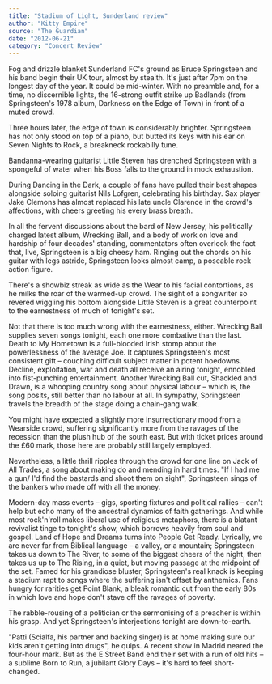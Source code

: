 ```yaml
---
title: "Stadium of Light, Sunderland review"
author: "Kitty Empire"
source: "The Guardian"
date: "2012-06-21"
category: "Concert Review"
---
```


Fog and drizzle blanket Sunderland FC's ground as Bruce Springsteen and his band begin their UK tour, almost by stealth. It's just after 7pm on the longest day of the year. It could be mid-winter. With no preamble and, for a time, no discernible lights, the 16-strong outfit strike up Badlands (from Springsteen's 1978 album, Darkness on the Edge of Town) in front of a muted crowd.

Three hours later, the edge of town is considerably brighter. Springsteen has not only stood on top of a piano, but butted its keys with his ear on Seven Nights to Rock, a breakneck rockabilly tune.

Bandanna-wearing guitarist Little Steven has drenched Springsteen with a spongeful of water when his Boss falls to the ground in mock exhaustion.

During Dancing in the Dark, a couple of fans have pulled their best shapes alongside soloing guitarist Nils Lofgren, celebrating his birthday. Sax player Jake Clemons has almost replaced his late uncle Clarence in the crowd's affections, with cheers greeting his every brass breath.

In all the fervent discussions about the bard of New Jersey, his politically charged latest album, Wrecking Ball, and a body of work on love and hardship of four decades' standing, commentators often overlook the fact that, live, Springsteen is a big cheesy ham. Ringing out the chords on his guitar with legs astride, Springsteen looks almost camp, a poseable rock action figure.

There's a showbiz streak as wide as the Wear to his facial contortions, as he milks the roar of the warmed-up crowd. The sight of a songwriter so revered wiggling his bottom alongside Little Steven is a great counterpoint to the earnestness of much of tonight's set.

Not that there is too much wrong with the earnestness, either. Wrecking Ball supplies seven songs tonight, each one more combative than the last. Death to My Hometown is a full-blooded Irish stomp about the powerlessness of the average Joe. It captures Springsteen's most consistent gift – couching difficult subject matter in potent hoedowns. Decline, exploitation, war and death all receive an airing tonight, ennobled into fist-punching entertainment. Another Wrecking Ball cut, Shackled and Drawn, is a whooping country song about physical labour – which is, the song posits, still better than no labour at all. In sympathy, Springsteen travels the breadth of the stage doing a chain‑gang walk.

You might have expected a slightly more insurrectionary mood from a Wearside crowd, suffering significantly more from the ravages of the recession than the plush hub of the south east. But with ticket prices around the £60 mark, those here are probably still largely employed.

Nevertheless, a little thrill ripples through the crowd for one line on Jack of All Trades, a song about making do and mending in hard times. "If I had me a gun/ I'd find the bastards and shoot them on sight", Springsteen sings of the bankers who made off with all the money.

Modern-day mass events – gigs, sporting fixtures and political rallies – can't help but echo many of the ancestral dynamics of faith gatherings. And while most rock'n'roll makes liberal use of religious metaphors, there is a blatant revivalist tinge to tonight's show, which borrows heavily from soul and gospel. Land of Hope and Dreams turns into People Get Ready. Lyrically, we are never far from Biblical language – a valley, or a mountain; Springsteen takes us down to The River, to some of the biggest cheers of the night, then takes us up to The Rising, in a quiet, but moving passage at the midpoint of the set. Famed for his grandiose bluster, Springsteen's real knack is keeping a stadium rapt to songs where the suffering isn't offset by anthemics. Fans hungry for rarities get Point Blank, a bleak romantic cut from the early 80s in which love and hope don't stave off the ravages of poverty.

The rabble-rousing of a politician or the sermonising of a preacher is within his grasp. And yet Springsteen's interjections tonight are down-to-earth.

"Patti (Scialfa, his partner and backing singer) is at home making sure our kids aren't getting into drugs", he quips. A recent show in Madrid neared the four-hour mark. But as the E Street Band end their set with a run of old hits – a sublime Born to Run, a jubilant Glory Days – it's hard to feel short- changed.
